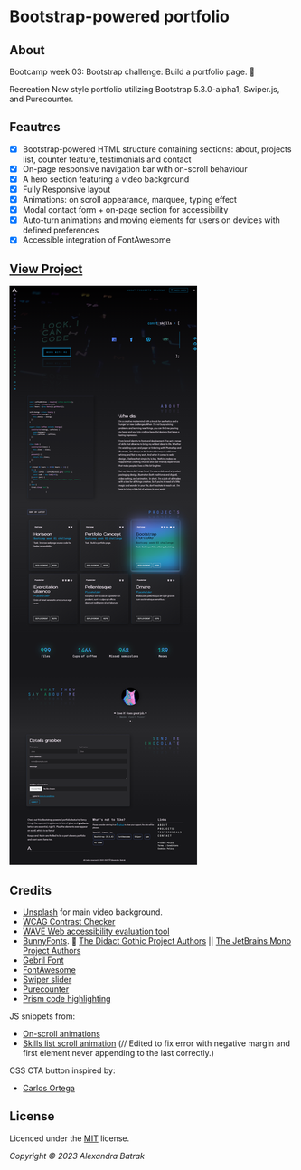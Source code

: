 # Bootstrap-powered portfolio

## About

Bootcamp week 03: Bootstrap challenge: Build a portfolio page. :black_heart:

~~Recreation~~ New style portfolio utilizing Bootstrap 5.3.0-alpha1, Swiper.js, and Purecounter.

## Feautres

- [x] Bootstrap-powered HTML structure containing sections: about, projects list, counter feature, testimonials and contact
- [x] On-page responsive navigation bar with on-scroll behaviour
- [x] A hero section featuring a video background
- [x] Fully Responsive layout
- [x] Animations: on scroll appearance, marquee, typing effect
- [x] Modal contact form + on-page section for accessibility
- [x] Auto-turn animations and moving elements for users on devices with defined preferences
- [x] Accessible integration of FontAwesome

## [View Project](https://alexandrabatrak.github.io/bootstrap-portfolio/)

![Screenshot of Bootstrap Portfolio](./dist/images/screenshot.png)

## Credits

- [Unsplash](https://unsplash.com/) for main video background.
- [WCAG Contrast Checker](https://webaim.org/resources/contrastchecker/)
- [WAVE Web accessibility evaluation tool](https://wave.webaim.org/)
- [BunnyFonts](https://fonts.bunny.net/). :rabbit2: [The Didact Gothic Project Authors](mailto:il.basso.buffo@gmail.com) || [The JetBrains Mono Project Authors](https://github.com/JetBrains/JetBrainsMono)
- [Gebril Font](https://www.creativefabrica.com/product/gerbil/ref/78781/)
- [FontAwesome](https://fontawesome.com/)
- [Swiper slider](https://swiperjs.com/get-started)
- [Purecounter](https://github.com/srexi/purecounterjs)
- [Prism code highlighting](https://prismjs.com/)

JS snippets from:

- [On-scroll animations](https://dev.to/miacan2021/fade-in-animation-on-scroll-with-intersectionobserver-vanilla-js-4p27)
- [Skills list scroll animation](https://codepen.io/tmhrtwg/pen/PvywxY) (// Edited to fix error with negative margin and first element never appending to the last correctly.)

CSS CTA button inspired by:

- [Carlos Ortega](https://codepen.io/Carlos1162/pen/eJdLXa)

## License

Licenced under the [MIT](/LICENSE) license.

_Copyright © 2023 Alexandra Batrak_
